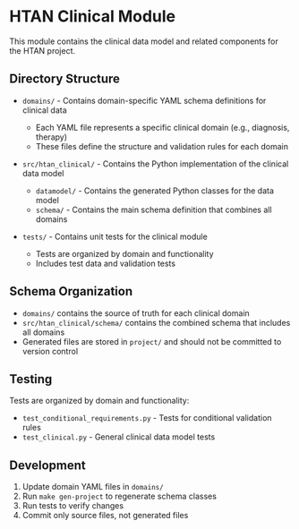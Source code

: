 # HTAN Clinical Module

This module contains the clinical data model and related components for the HTAN project.

## Directory Structure

- `domains/` - Contains domain-specific YAML schema definitions for clinical data
  - Each YAML file represents a specific clinical domain (e.g., diagnosis, therapy)
  - These files define the structure and validation rules for each domain

- `src/htan_clinical/` - Contains the Python implementation of the clinical data model
  - `datamodel/` - Contains the generated Python classes for the data model
  - `schema/` - Contains the main schema definition that combines all domains

- `tests/` - Contains unit tests for the clinical module
  - Tests are organized by domain and functionality
  - Includes test data and validation tests

## Schema Organization

- `domains/` contains the source of truth for each clinical domain
- `src/htan_clinical/schema/` contains the combined schema that includes all domains
- Generated files are stored in `project/` and should not be committed to version control

## Testing

Tests are organized by domain and functionality:
- `test_conditional_requirements.py` - Tests for conditional validation rules
- `test_clinical.py` - General clinical data model tests

## Development

1. Update domain YAML files in `domains/`
2. Run `make gen-project` to regenerate schema classes
3. Run tests to verify changes
4. Commit only source files, not generated files 
